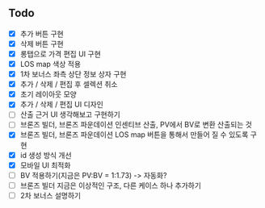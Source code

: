 ## Todo

- [x] 추가 버튼 구현
- [x] 삭제 버튼 구현
- [x] 롱탭으로 가격 편집 UI 구현
- [x] LOS map 색상 적용
- [x] 1차 보너스 좌측 상단 정보 상자 구현
- [x] 추가 / 삭제 / 편집 후 셀렉션 취소
- [x] 초기 레이아웃 모양
- [x] 추가 / 삭제 / 편집 UI 디자인
- [ ] 산출 근거 UI 생각해보고 구현하기
- [ ] 브론즈 빌더, 브론즈 파운데이션 인센티브 산출, PV에서 BV로 변환 산출되는 것
- [x] 브론즈 빌더, 브론즈 파운데이션 LOS map 버튼을 통해서 만들어 질 수 있도록 구현
- [x] id 생성 방식 개선
- [x] 모바일 UI 최적화
- [ ] BV 적용하기(지금은 PV:BV = 1:1.73) -> 자동화?
- [ ] 브론즈 빌더 지금은 이상적인 구조, 다른 케이스 하나 추가하기
- [ ] 2차 보너스 설명하기
